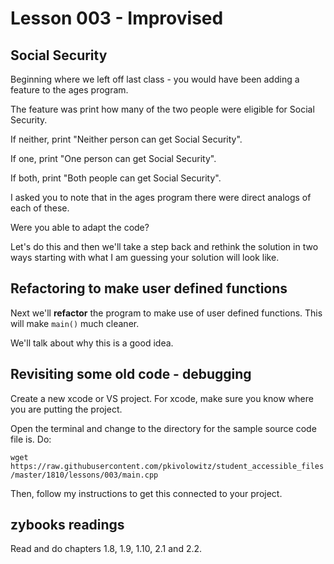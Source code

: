 # Lesson 003 - Improvised

## Social Security

Beginning where we left off last class - you would have been adding a feature to the ages program.

The feature was print how many of the two people were eligible for Social Security.

If neither, print "Neither person can get Social Security".

If one, print "One person can get Social Security".

If both, print "Both people can get Social Security".

I asked you to note that in the ages program there were direct analogs of each of these.

Were you able to adapt the code?

Let's do this and then we'll take a step back and rethink the solution in two ways starting with what I am guessing your solution will look like.

## Refactoring to make user defined functions

Next we'll **refactor** the program to make use of user defined functions. This will make ```main()``` much cleaner.

We'll talk about why this is a good idea.

## Revisiting some old code - debugging

Create a new xcode or VS project. For xcode, make sure you know where you are putting the project.

Open the terminal and change to the directory for the sample source code file is. Do:

```wget https://raw.githubusercontent.com/pkivolowitz/student_accessible_files/master/1810/lessons/003/main.cpp```

Then, follow my instructions to get this connected to your project.

## zybooks readings

Read and do chapters 1.8, 1.9, 1.10, 2.1 and 2.2.
